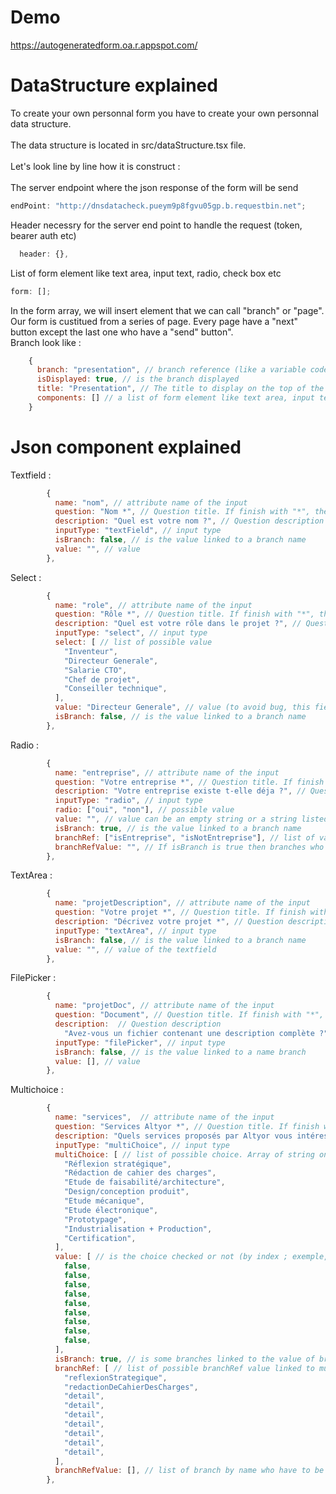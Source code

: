 # Demo
https://autogeneratedform.oa.r.appspot.com/  

# DataStructure explained

To create your own personnal form you have to create your own personnal data structure. \
\
The data structure is located in src/dataStructure.tsx file. \
\
Let's look line by line how it is construct :\
\
The server endpoint where the json response of the form will be send

```javascript
endPoint: "http://dnsdatacheck.pueym9p8fgvu05gp.b.requestbin.net";
```

Header necessry for the server end point to handle the request (token, bearer auth etc)

```javascript
  header: {},
```

List of form element like text area, input text, radio, check box etc

```javascript
form: [];
```

In the form array, we will insert element that we can call "branch" or "page". Our form is custitued from a series of page. Every page have a "next" button except the last one who have a "send" button".\
Branch look like :

```javascript
    {
      branch: "presentation", // branch reference (like a variable code. No space, No accent or special char)
      isDisplayed: true, // is the branch displayed
      title: "Presentation", // The title to display on the top of the page
      components: [] // a list of form element like text area, input text, input file etc
    }
```

# Json component explained

Textfield :

```javascript
        {
          name: "nom", // attribute name of the input
          question: "Nom *", // Question title. If finish with "*", the field is required
          description: "Quel est votre nom ?", // Question description
          inputType: "textField", // input type
          isBranch: false, // is the value linked to a branch name
          value: "", // value
        },
```

Select :

```javascript
        {
          name: "role", // attribute name of the input
          question: "Rôle *", // Question title. If finish with "*", the field is required
          description: "Quel est votre rôle dans le projet ?", // Question description
          inputType: "select", // input type
          select: [ // list of possible value
            "Inventeur",
            "Directeur Generale",
            "Salarie CTO",
            "Chef de projet",
            "Conseiller technique",
          ],
          value: "Directeur Generale", // value (to avoid bug, this field is required and should be listed in the select array)
          isBranch: false, // is the value linked to a branch name
        },
```

Radio :

```javascript
        {
          name: "entreprise", // attribute name of the input
          question: "Votre entreprise *", // Question title. If finish with "*", the field is required
          description: "Votre entreprise existe t-elle déja ?", // Question description
          inputType: "radio", // input type
          radio: ["oui", "non"], // possible value
          value: "", // value can be an empty string or a string listed in the radio array
          isBranch: true, // is the value linked to a branch name
          branchRef: ["isEntreprise", "isNotEntreprise"], // list of value that branchRefValue can take.
          branchRefValue: "", // If isBranch is true then branches who have the name referenced in branchRefValue will be displayed ; there "isDisplayed" value will be set on true.
        },
```

TextArea :

```javascript
        {
          name: "projetDescription", // attribute name of the input
          question: "Votre projet *", // Question title. If finish with "*", the field is required
          description: "Décrivez votre projet *", // Question description
          inputType: "textArea", // input type
          isBranch: false, // is the value linked to a branch name
          value: "", // value of the textfield
        },
```

FilePicker :

```javascript
        {
          name: "projetDoc", // attribute name of the input
          question: "Document", // Question title. If finish with "*", the field is required
          description:  // Question description
            "Avez-vous un fichier contenant une description complète ?",
          inputType: "filePicker", // input type
          isBranch: false, // is the value linked to a name branch
          value: [], // value
        },
```

Multichoice :

```javascript
        {
          name: "services",  // attribute name of the input
          question: "Services Altyor *", // Question title. If finish with "*", the field is required. If finish with "*", the field is required
          description: "Quels services proposés par Altyor vous intéressent ?", // Question description
          inputType: "multiChoice", // input type
          multiChoice: [ // list of possible choice. Array of string only
            "Réflexion stratégique",
            "Rédaction de cahier des charges",
            "Etude de faisabilité/architecture",
            "Design/conception produit",
            "Etude mécanique",
            "Etude électronique",
            "Prototypage",
            "Industrialisation + Production",
            "Certification",
          ],
          value: [ // is the choice checked or not (by index ; exemple, if the third boolean element is true, the third choice of multichoice list is checked). Value array should have the same size as multiChoice array. Value array is an array of bolean only.
            false,
            false,
            false,
            false,
            false,
            false,
            false,
            false,
            false,
          ],
          isBranch: true, // is some branches linked to the value of branchRefValue
          branchRef: [ // list of possible branchRef value linked to multiChoice value by index (ex : if value[2] is true, branRef[2] is targeted)
            "reflexionStrategique",
            "redactionDeCahierDesCharges",
            "detail",
            "detail",
            "detail",
            "detail",
            "detail",
            "detail",
            "detail",
          ],
          branchRefValue: [], // list of branch by name who have to be displayed. if value[2] is true, branRef[2] is listed)
        },
```
